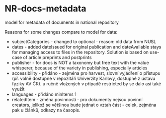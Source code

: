# NR-docs-metadata
 model for metadata of documents in national repository

Reasons for some changes compare to model for data:
* subjectCategories - changed to optional - reason: old data from NUSL
*  dates - added dateIssued for original publication and dateAvailable stays for managing access to files in the repository. Solution is based on use-case of article preprints and postprints
* publisher - for docs is NOT a taxonomy but free text with the value whisperer, because of the variety in publishing, especially articles
* accessibility - přidáno - zejména pro harvest, slovní vyjádření o přístupu (př. volně dostupné v repozitáři Univerzity Karlovy, dostupné z ústavu fyziky AV ČR). u ručně vložených v případě restricted by se dalo asi také využít
* languages - přidáno minItems 1
* relatedItem - změna povinnosti - pro dokumenty nejsou povinní creators, jelikož se většinou bude jednat o vztah část - celek, zejména pak u článků, odkazy na časopis.
